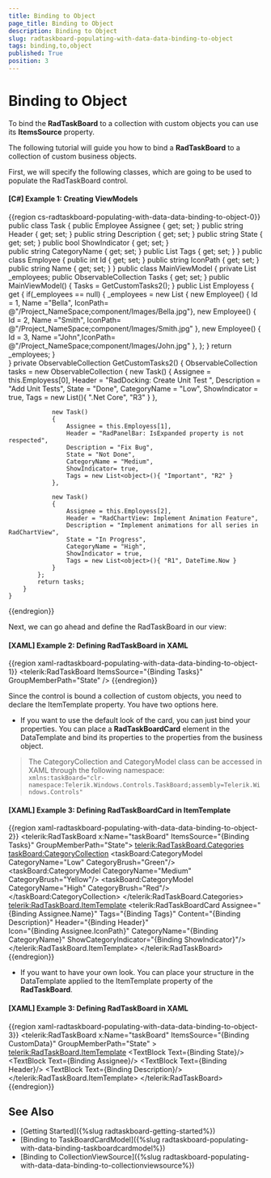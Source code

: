 ```yaml
---
title: Binding to Object
page_title: Binding to Object
description: Binding to Object
slug: radtaskboard-populating-with-data-data-binding-to-object
tags: binding,to,object
published: True
position: 3
---
```


# Binding to Object

To bind the __RadTaskBoard__ to a collection with custom objects you can use its __ItemsSource__ property. 

The following tutorial will guide you how to bind a __RadTaskBoard__ to a collection of custom business objects.

First, we will specify the following classes, which are going to be used to populate the RadTaskBoard control.

#### __[C#] Example 1: Creating ViewModels__
{{region cs-radtaskboard-populating-with-data-data-binding-to-object-0}}
    public class Task
    {
        public Employee Assignee { get; set; }
        public string Header { get; set; }
        public string Description { get; set; }
        public string State { get; set; }
        public bool ShowIndicator { get; set; }    
        public string CategoryName { get; set; }
        public List<object> Tags { get; set; }
    }
    public class Employee
    {
        public int Id { get; set; }
        public string IconPath { get; set; }
        public string Name { get; set; }
    }
	public class MainViewModel 
    {
        private List<Employee> _employees;
        public ObservableCollection<Task> Tasks { get; set; }
        public MainViewModel()
        {
            Tasks = GetCustomTasks2();
        }
        public List<Employee> Employess
        {
            get {
                if(_employees == null)
                {
                    _employees = new List<Employee>
                    {
                        new Employee() { Id = 1, Name ="Bella", IconPath= @"/Project_NameSpace;component/Images/Bella.jpg"},
                        new Employee() { Id = 2, Name ="Smith", IconPath= @"/Project_NameSpace;component/Images/Smith.jpg" },
                        new Employee() { Id = 3, Name ="John",IconPath= @"/Project_NameSpace;component/Images/John.jpg" },
                    };
                }
                return _employees;
            }            
        }
        private ObservableCollection<Task> GetCustomTasks2()
        {
            ObservableCollection<Task> tasks = new ObservableCollection<Task>
            {
                new Task()
                {
                    Assignee = this.Employess[0],
                    Header = "RadDocking: Create Unit Test ",
                    Description = "Add Unit Tests",
                    State = "Done",
                    CategoryName = "Low",
                    ShowIndicator = true,
                    Tags = new List<object>(){ ".Net Core", "R3" }
                },

                new Task()
                {
                    Assignee = this.Employess[1],
                    Header = "RadPanelBar: IsExpanded property is not respected",
                    Description = "Fix Bug",
                    State = "Not Done",
                    CategoryName = "Medium",
                    ShowIndicator= true,
                    Tags = new List<object>(){ "Important", "R2" }
                },

                new Task()
                {
                    Assignee = this.Employess[2],
                    Header = "RadChartView: Implement Animation Feature",
                    Description = "Implement animations for all series in RadChartView",
                    State = "In Progress",
                    CategoryName = "High",
                    ShowIndicator = true,
                    Tags = new List<object>(){ "R1", DateTime.Now }
                }
            };
            return tasks;
        }
    }
{{endregion}}

Next, we can go ahead and define the RadTaskBoard in our view:

#### __[XAML] Example 2: Defining RadTaskBoard in XAML__
{{region xaml-radtaskboard-populating-with-data-data-binding-to-object-1}}
    <telerik:RadTaskBoard ItemsSource="{Binding Tasks}" GroupMemberPath="State" />
{{endregion}}

Since the control is bound a collection of custom objects, you need to declare the ItemTemplate property. You have two options here. 

* If you want to use the default look of the card, you can just bind your properties. You can place a __RadTaskBoardCard__ element in the DataTemplate and bind its properties to the properties from the business object.

>The CategoryCollection and CategoryModel class can be accessed in XAML through the following namespace:  
>`xmlns:taskBoard="clr-namespace:Telerik.Windows.Controls.TaskBoard;assembly=Telerik.Windows.Controls"`

#### __[XAML] Example 3: Defining RadTaskBoardCard in ItemTemplate__
{{region xaml-radtaskboard-populating-with-data-data-binding-to-object-2}}
    <telerik:RadTaskBoard x:Name="taskBoard" ItemsSource="{Binding Tasks}" GroupMemberPath="State">
		<telerik:RadTaskBoard.Categories>
			<taskBoard:CategoryCollection>
				<taskBoard:CategoryModel CategoryName="Low" CategoryBrush="Green"/>
				<taskBoard:CategoryModel CategoryName="Medium" CategoryBrush="Yellow"/>
				<taskBoard:CategoryModel CategoryName="High" CategoryBrush="Red"/>
			</taskBoard:CategoryCollection>
		</telerik:RadTaskBoard.Categories>
		<telerik:RadTaskBoard.ItemTemplate>
			<DataTemplate>
				<telerik:RadTaskBoardCard Assignee="{Binding Assignee.Name}" 
										Tags="{Binding Tags}" 
										Content="{Binding Description}"
										Header="{Binding Header}"  
										Icon="{Binding Assignee.IconPath}"
										CategoryName="{Binding CategoryName}"
										ShowCategoryIndicator="{Binding ShowIndicator}"/>
			</DataTemplate>
		</telerik:RadTaskBoard.ItemTemplate>
	</telerik:RadTaskBoard>
{{endregion}}

* If you want to have your own look. You can place your structure in the DataTemplate applied to the ItemTemplate property of the __RadTaskBoard__.

#### __[XAML] Example 3: Defining RadTaskBoard in XAML__
{{region xaml-radtaskboard-populating-with-data-data-binding-to-object-3}}
    <telerik:RadTaskBoard x:Name="taskBoard" ItemsSource="{Binding CustomData}" GroupMemberPath="State"  >
		<telerik:RadTaskBoard.ItemTemplate>
			<DataTemplate>
				<StackPanel>
					<TextBlock Text={Binding State}/>
					<TextBlock Text={Binding Assignee}/>
					<TextBlock Text={Binding Header}/>
					<TextBlock Text={Binding Description}/>
				</StackPanel>
			</DataTemplate>
		</telerik:RadTaskBoard.ItemTemplate>
	</telerik:RadTaskBoard>
{{endregion}}

## See Also
 * [Getting Started]({%slug radtaskboard-getting-started%})
 * [Binding to TaskBoardCardModel]({%slug radtaskboard-populating-with-data-binding-taskboardcardmodel%})
 * [Binding to CollectionViewSource]({%slug radtaskboard-populating-with-data-data-binding-to-collectionviewsource%})